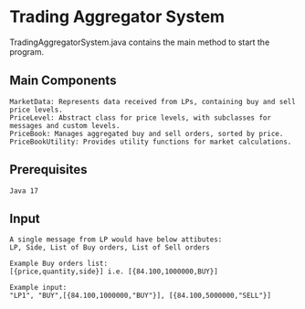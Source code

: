 # Trading Aggregator System

TradingAggregatorSystem.java contains the main method to start the program.

## Main Components
    MarketData: Represents data received from LPs, containing buy and sell price levels.
    PriceLevel: Abstract class for price levels, with subclasses for messages and custom levels.
    PriceBook: Manages aggregated buy and sell orders, sorted by price.
    PriceBookUtility: Provides utility functions for market calculations.

## Prerequisites 
    Java 17

## Input
    A single message from LP would have below attibutes:
    LP, Side, List of Buy orders, List of Sell orders

    Example Buy orders list:
    [{price,quantity,side}] i.e. [{84.100,1000000,BUY}]
    
    Example input:
    "LP1", "BUY",[{84.100,1000000,"BUY"}], [{84.100,5000000,"SELL"}]
    
